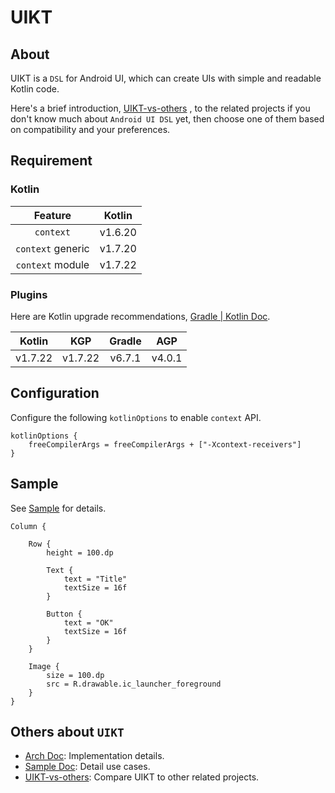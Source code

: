 # UIKT

## About

UIKT is a `DSL` for Android UI, which can create UIs with simple and readable Kotlin code.

Here's a brief introduction, [UIKT-vs-others](UIKT-vs-others.md) , to the related projects if you don't know much about `Android UI DSL` yet, 
then choose one of them based on compatibility and your preferences.

## Requirement

### Kotlin

|      Feature      | Kotlin  |
|:-----------------:|:-------:|
|     `context`     | v1.6.20 |
| `context` generic | v1.7.20 |
| `context` module  | v1.7.22 |

### Plugins

Here are Kotlin upgrade recommendations, [Gradle | Kotlin Doc](https://kotlinlang.org/docs/gradle-configure-project.html).

| Kotlin  | KGP     | Gradle |  AGP   |
|:-------:|---------|:------:|:------:|
| v1.7.22 | v1.7.22 | v6.7.1 | v4.0.1 |

## Configuration

Configure the following `kotlinOptions` to enable `context` API.

```
kotlinOptions {
    freeCompilerArgs = freeCompilerArgs + ["-Xcontext-receivers"]
}
```

## Sample
See [Sample](./Sample.md) for details.
```
Column {

    Row {
        height = 100.dp
        
        Text {
            text = "Title"
            textSize = 16f
        }
        
        Button {
            text = "OK"
            textSize = 16f
        }
    }
    
    Image {
        size = 100.dp
        src = R.drawable.ic_launcher_foreground
    }
}
```
## Others about `UIKT`

- [Arch Doc](./Arch.md): Implementation details.
- [Sample Doc](./Sample.md): Detail use cases.
- [UIKT-vs-others](./UIKT-vs-others-ch.md): Compare UIKT to other related projects.
